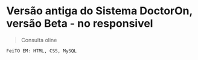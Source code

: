 <h1> Versão antiga do Sistema DoctorOn, versão Beta - no responsivel</h1>

> Consulta oline

```
FeiTO EM: HTML, CSS, MySQL
```
